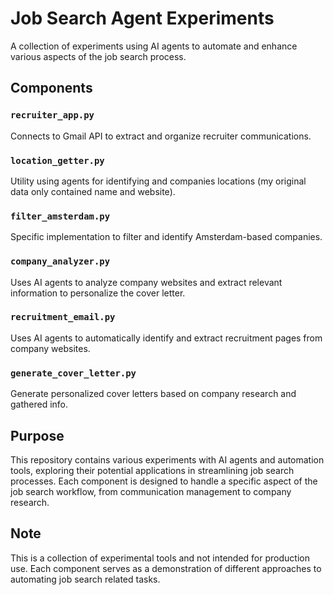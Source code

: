 # Job Search Agent Experiments

A collection of experiments using AI agents to automate and enhance various aspects of the job search process.

## Components

### `recruiter_app.py`
Connects to Gmail API to extract and organize recruiter communications.

### `location_getter.py`
Utility using agents for identifying and  companies locations (my original data only contained name and website).

### `filter_amsterdam.py`
Specific implementation to filter and identify Amsterdam-based companies.

### `company_analyzer.py`
Uses AI agents to analyze company websites and extract relevant information to personalize the cover letter.

### `recruitment_email.py`
Uses AI agents to automatically identify and extract recruitment pages from company websites.

### `generate_cover_letter.py`
Generate personalized cover letters based on company research and gathered info.

## Purpose
This repository contains various experiments with AI agents and automation tools, exploring their potential applications in streamlining job search processes. Each component is designed to handle a specific aspect of the job search workflow, from communication management to company research.

## Note
This is a collection of experimental tools and not intended for production use. Each component serves as a demonstration of different approaches to automating job search related tasks. 